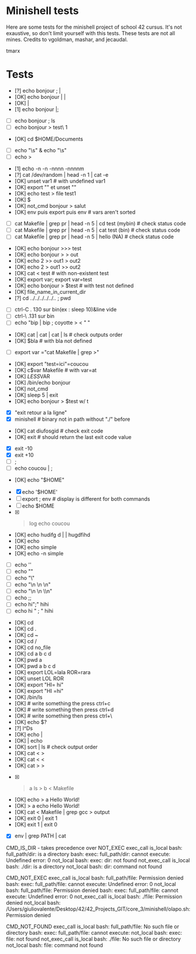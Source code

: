 # Minishell tests

Here are some tests for the minishell project of school 42 cursus. It's not exaustive, so don't limit yourself with this tests.
These tests are not all mines. Credits to vgoldman, mashar, and jecaudal.

tmarx
# Tests

- [?] echo bonjour ; |
- [OK] echo bonjour | |
- [OK] |
- [1] echo bonjour |;
- [ ] echo bonjour \; ls
- [ ] echo bonjour > test\ 1
- [OK] cd $HOME/Documents
- [ ] echo "\s" & echo "\\s"
- [ ] echo \>
- [1] echo -n -n -nnnn -nnnnm
- [?] cat /dev/random | head -n 1 | cat -e
- [OK] unset var1 # with undefined var1
- [OK] export "" et unset ""
- [OK] echo test > file test1
- [OK] $
- [OK] not_cmd bonjour > salut
- [OK] env puis export puis env # vars aren't sorted
- [ ] cat Makefile | grep pr | head -n 5 | cd test (mybin) # check status code
- [ ] cat Makefile | grep pr | head -n 5 | cat test (bin) # check status code
- [ ] cat Makefile | grep pr | head -n 5 | hello (NA) # check status code
- [OK] echo bonjour >>> test
- [OK] echo bonjour > > out
- [OK] echo 2 >> out1 > out2
- [OK] echo 2 > out1 >> out2
- [OK] cat < test # with non-existent test
- [OK] export var; export var=test
- [OK] echo bonjour > $test # with test not defined
- [OK] file_name_in_current_dir
- [?] cd ../../../../../.. ; pwd
- [ ] ctrl-C . 130 sur bin(ex : sleep 10)&line vide
- [ ] ctrl-\ .131 sur bin
- [ ] echo "bip | bip ; coyotte > < \" "
- [OK] cat | cat | cat | ls # check outputs order
- [OK] $bla # with bla not defined
- [ ] export var ="cat Makefile | grep >"
- [OK] export "test=ici"=coucou
- [OK] c$var Makefile # with var=at
- [OK] $LESS$VAR
- [OK] /bin/echo bonjour
- [OK] not_cmd
- [OK] sleep 5 | exit
- [OK] echo bonjour > $test w/ t
- [X] "exit retour a la ligne"
- [X] minishell # binary not in path without "./" before
- [OK] cat diufosgid # check exit code
- [OK] exit # should return the last exit code value
- [X] exit -10
- [X] exit +10
- [ ] ;
- [ ] echo coucou | ;
- [OK] echo "$HOME"
- [X] echo '$HOME'
- [ ] export ; env # display is different for both commands
- [ ] echo \$HOME
- [X] > log echo coucou
- [OK] echo hudifg d | | hugdfihd
- [OK] echo
- [OK] echo simple
- [OK] echo -n simple
- [ ] echo '\'
- [ ] echo "\"
- [ ] echo "\\"
- [ ] echo "\n \n \n"
- [ ] echo "\n \\n \\\n"
- [ ] echo ;;
- [ ] echo hi";" hihi
- [ ] echo hi "   ;   " hihi
- [OK] cd
- [OK] cd .
- [OK] cd ~
- [OK] cd /
- [OK] cd no_file
- [OK] cd a b c d
- [OK] pwd a
- [OK] pwd a b c d
- [OK] export LOL=lala ROR=rara
- [OK] unset LOL ROR
- [OK] export "HI= hi"
- [OK] export "HI =hi"
- [OK] /bin/ls
- [OK] # write something the press ctrl+c
- [OK] # write something then press ctrl+d
- [OK] # write something then press ctrl+\
- [OK] echo $?
- [?] l^Ds
- [OK] echo |
- [OK] | echo
- [OK] sort | ls # check output order
- [OK] cat < >
- [OK] cat < <
- [OK] cat > >
- [X] > a ls > b < Makefile
- [OK] echo > a Hello World!
- [OK] > a echo Hello World!
- [OK] cat < Makefile | grep gcc > output
- [OK] exit 0 | exit 1
- [OK] exit 1 | exit 0
- [X] env | grep PATH | cat









CMD_IS_DIR - takes precedence over NOT_EXEC
	exec_call
		is_local
			bash: full_path/dir: is a directory
			bash: exec: full_path/dir: cannot execute: Undefined error: 0
		not_local
			bash: exec: dir: not found
	not_exec_call
		is_local
			bash: ./dir: is a directory
		not_local
			bash: dir: command not found

CMD_NOT_EXEC
	exec_call
		is_local
			bash: full_path/file: Permission denied
			bash: exec: full_path/file: cannot execute: Undefined error: 0
		not_local
			bash: full_path/file: Permission denied
			bash: exec: full_path/file: cannot execute: Undefined error: 0
	not_exec_call
		is_local
			bash: ./file: Permission denied
		not_local
			bash: /Users/giuliovalente/Desktop/42/42_Projects_GIT/core_3/minishell/olapo.sh: Permission denied

CMD_NOT_FOUND
	exec_call
		is_local
			bash: full_path/file: No such file or directory
			bash: exec: full_path/file: cannot execute:
		not_local
			bash: exec: file: not found
	not_exec_call
		is_local
			bash: ./file: No such file or directory
		not_local
			bash: file: command not found